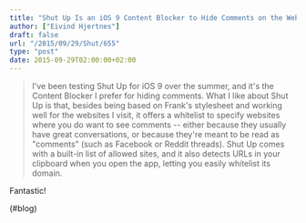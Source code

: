 ```yaml
---
title: "Shut Up Is an iOS 9 Content Blocker to Hide Comments on the Web –  MacStories"
author: ["Eivind Hjertnes"]
draft: false
url: "/2015/09/29/Shut/655"
type: "post"
date: 2015-09-29T02:00:00+02:00
---
```


> I've been testing Shut Up for iOS 9 over the summer, and it's the
> Content Blocker I prefer for hiding comments. What I like about Shut
> Up is that, besides being based on Frank's stylesheet and working well
> for the websites I visit, it offers a whitelist to specify websites
> where you do want to see comments -- either because they usually have
> great conversations, or because they're meant to be read as "comments"
> (such as Facebook or Reddit threads). Shut Up comes with a built-in
> list of allowed sites, and it also detects URLs in your clipboard when
> you open the app, letting you easily whitelist its domain.

Fantastic!

(#blog)
